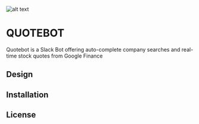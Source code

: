 ![alt text](http://pluralconcepts.com/images/quotebot.jpg "Quotebot")
<h1>QUOTEBOT</h1>

Quotebot is a Slack Bot offering auto-complete company searches and real-time stock quotes from Google Finance

Design
------


Installation
------------


License
-------